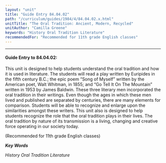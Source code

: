```yaml
---
layout: "unit"
title: "Guide Entry 84.04.02"
path: "/curriculum/guides/1984/4/84.04.02.x.html"
unitTitle: "The Oral Tradition: Ancient, Modern, Recycled"
unitAuthor: "Camilla Greene"
keywords: "History Oral Tradition Literature"
recommendedFor: "Recommended for 11th grade English classes"
---
```

<body>
<hr/>
 <h4>
  Guide Entry to 84.04.02:
 </h4>
 This unit is designed to help students understand the oral tradition and how it is used in literature.  The students will read a play written by Euripides in the fifth century B.C.; the epic poem “Song of Myself” written by the American poet, Walt Whitman, in 1855; and “Go Tell It On The Mountain” written in 1953 by James Baldwin.  These three literary men incorporated the oral tradition in their writings. Even though the ages in which these men lived and published are separated by centuries, there are many elements for comparison. Students will be able to recognize and enlarge upon the similarities amongst these writers.  This unit also is designed to help students recognize the role that the oral tradition plays in their lives.  The oral tradition by nature of its transmission is a living, changing and creative force operating in our society today.
 <p>
  (Recommended for 11th grade English classes)
 </p>
<p>
  <b>
   <i>
    Key Words
   </i>
  </b>
  <br/>
 </p>
 <p>
  <i>
   History Oral Tradition Literature
  </i>
 </p>

</body>